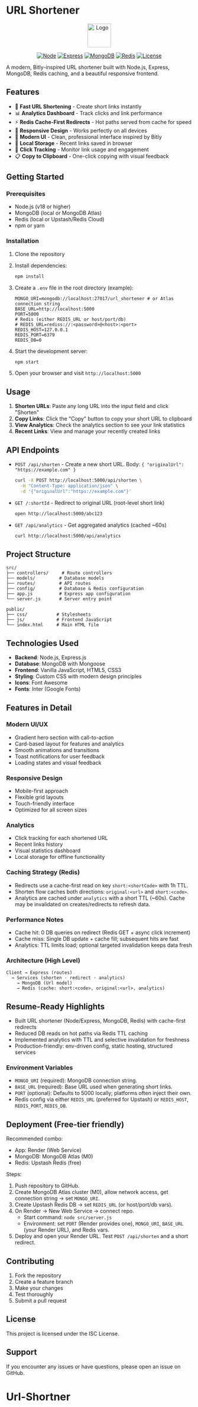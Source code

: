 # URL Shortener

<div align="center">

<img src="public/favicon.ico" width="64" alt="Logo" />

<p>
<a href="#"><img alt="Node" src="https://img.shields.io/badge/Node.js-18%2B-339933?logo=node.js&logoColor=white"></a>
<a href="#"><img alt="Express" src="https://img.shields.io/badge/Express.js-5.x-000000?logo=express&logoColor=white"></a>
<a href="#"><img alt="MongoDB" src="https://img.shields.io/badge/MongoDB-Atlas%20or%20Local-47A248?logo=mongodb&logoColor=white"></a>
<a href="#"><img alt="Redis" src="https://img.shields.io/badge/Redis-Cache--First-DC382D?logo=redis&logoColor=white"></a>
<a href="#"><img alt="License" src="https://img.shields.io/badge/License-ISC-blue"></a>
</p>

</div>

A modern, Bitly-inspired URL shortener built with Node.js, Express, MongoDB, Redis caching, and a beautiful responsive frontend.

## Features

- 🚀 **Fast URL Shortening** - Create short links instantly
- 📊 **Analytics Dashboard** - Track clicks and link performance
- ⚡ **Redis Cache-First Redirects** - Hot paths served from cache for speed
- 📱 **Responsive Design** - Works perfectly on all devices
- 🎨 **Modern UI** - Clean, professional interface inspired by Bitly
- 💾 **Local Storage** - Recent links saved in browser
- 🔗 **Click Tracking** - Monitor link usage and engagement
- 📋 **Copy to Clipboard** - One-click copying with visual feedback

## Getting Started

### Prerequisites

- Node.js (v18 or higher)
- MongoDB (local or MongoDB Atlas)
- Redis (local or Upstash/Redis Cloud)
- npm or yarn

### Installation

1. Clone the repository
2. Install dependencies:
   ```bash
   npm install
   ```

3. Create a `.env` file in the root directory (example):
   ```env
   MONGO_URI=mongodb://localhost:27017/url_shortener # or Atlas connection string
   BASE_URL=http://localhost:5000
   PORT=5000
   # Redis (either REDIS_URL or host/port/db)
   # REDIS_URL=rediss://:<password>@<host>:<port>
   REDIS_HOST=127.0.0.1
   REDIS_PORT=6379
   REDIS_DB=0
   ```

4. Start the development server:
   ```bash
   npm start
   ```

5. Open your browser and visit `http://localhost:5000`

## Usage

1. **Shorten URLs**: Paste any long URL into the input field and click "Shorten"
2. **Copy Links**: Click the "Copy" button to copy your short URL to clipboard
3. **View Analytics**: Check the analytics section to see your link statistics
4. **Recent Links**: View and manage your recently created links

## API Endpoints

- `POST /api/shorten` - Create a new short URL. Body: `{ "originalUrl": "https://example.com" }`
  ```bash
  curl -X POST http://localhost:5000/api/shorten \
    -H "Content-Type: application/json" \
    -d '{"originalUrl":"https://example.com"}'
  ```

- `GET /:shortId` - Redirect to original URL (root-level short link)
  ```bash
  open http://localhost:5000/abc123
  ```

- `GET /api/analytics` - Get aggregated analytics (cached ~60s)
  ```bash
  curl http://localhost:5000/api/analytics
  ```

## Project Structure

```
src/
├── controllers/     # Route controllers
├── models/         # Database models
├── routes/         # API routes
├── config/         # Database & Redis configuration
├── app.js          # Express app configuration
└── server.js       # Server entry point

public/
├── css/           # Stylesheets
├── js/            # Frontend JavaScript
└── index.html     # Main HTML file
```

## Technologies Used

- **Backend**: Node.js, Express.js
- **Database**: MongoDB with Mongoose
- **Frontend**: Vanilla JavaScript, HTML5, CSS3
- **Styling**: Custom CSS with modern design principles
- **Icons**: Font Awesome
- **Fonts**: Inter (Google Fonts)

## Features in Detail

### Modern UI/UX
- Gradient hero section with call-to-action
- Card-based layout for features and analytics
- Smooth animations and transitions
- Toast notifications for user feedback
- Loading states and visual feedback

### Responsive Design
- Mobile-first approach
- Flexible grid layouts
- Touch-friendly interface
- Optimized for all screen sizes

### Analytics
- Click tracking for each shortened URL
- Recent links history
- Visual statistics dashboard
- Local storage for offline functionality

### Caching Strategy (Redis)
- Redirects use a cache-first read on key `short:<shortCode>` with 1h TTL.
- Shorten flow caches both directions: `original:<url>` and `short:<code>`.
- Analytics are cached under `analytics` with a short TTL (~60s). Cache may be invalidated on creates/redirects to refresh data.

### Performance Notes
- Cache hit: 0 DB queries on redirect (Redis GET + async click increment)
- Cache miss: Single DB update + cache fill; subsequent hits are fast
- Analytics: TTL limits load; optional targeted invalidation keeps data fresh

### Architecture (High Level)
```
Client → Express (routes)
  → Services (shorten · redirect · analytics)
    → MongoDB (Url model)
    → Redis (cache: short:<code>, original:<url>, analytics)
```

## Resume-Ready Highlights
- Built URL shortener (Node/Express, MongoDB, Redis) with cache-first redirects
- Reduced DB reads on hot paths via Redis TTL caching
- Implemented analytics with TTL and selective invalidation for freshness
- Production-friendly: env-driven config, static hosting, structured services

### Environment Variables
- `MONGO_URI` (required): MongoDB connection string.
- `BASE_URL` (required): Base URL used when generating short links.
- `PORT` (optional): Defaults to 5000 locally; platforms often inject their own.
- Redis config via either `REDIS_URL` (preferred for Upstash) or `REDIS_HOST`, `REDIS_PORT`, `REDIS_DB`.

## Deployment (Free-tier friendly)

Recommended combo:
- App: Render (Web Service)
- MongoDB: MongoDB Atlas (M0)
- Redis: Upstash Redis (free)

Steps:
1. Push repository to GitHub.
2. Create MongoDB Atlas cluster (M0), allow network access, get connection string → set `MONGO_URI`.
3. Create Upstash Redis DB → set `REDIS_URL` (or host/port/db vars).
4. On Render → New Web Service → connect repo.
   - Start command: `node src/server.js`
   - Environment: set `PORT` (Render provides one), `MONGO_URI`, `BASE_URL` (your Render URL), and Redis vars.
5. Deploy and open your Render URL. Test `POST /api/shorten` and a short redirect.

## Contributing

1. Fork the repository
2. Create a feature branch
3. Make your changes
4. Test thoroughly
5. Submit a pull request

## License

This project is licensed under the ISC License.

## Support

If you encounter any issues or have questions, please open an issue on GitHub.


# Url-Shortner
